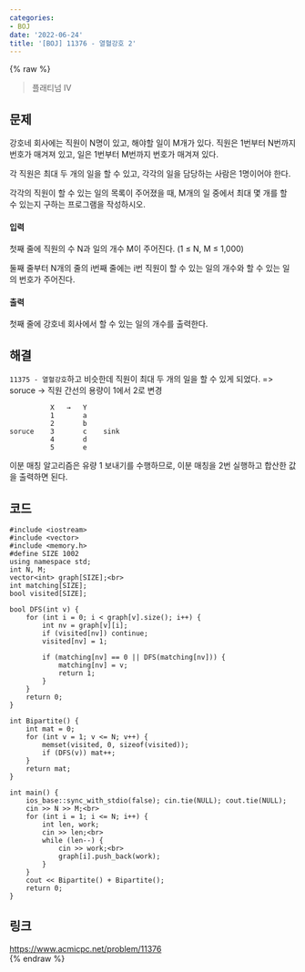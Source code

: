 ```yaml
---
categories:
- BOJ
date: '2022-06-24'
title: '[BOJ] 11376 - 열혈강호 2'
---
```


{% raw %}
> 플래티넘 IV<br>

## 문제
강호네 회사에는 직원이 N명이 있고, 해야할 일이 M개가 있다. 직원은 1번부터 N번까지 번호가 매겨져 있고, 일은 1번부터 M번까지 번호가 매겨져 있다.

각 직원은 최대 두 개의 일을 할 수 있고, 각각의 일을 담당하는 사람은 1명이어야 한다.

각각의 직원이 할 수 있는 일의 목록이 주어졌을 때, M개의 일 중에서 최대 몇 개를 할 수 있는지 구하는 프로그램을 작성하시오.

#### 입력
첫째 줄에 직원의 수 N과 일의 개수 M이 주어진다. (1 ≤ N, M ≤ 1,000)

둘째 줄부터 N개의 줄의 i번째 줄에는 i번 직원이 할 수 있는 일의 개수와 할 수 있는 일의 번호가 주어진다.

#### 출력
첫째 줄에 강호네 회사에서 할 수 있는 일의 개수를 출력한다.

## 해결
`11375 - 열혈강호`하고 비슷한데 직원이 최대 두 개의 일을 할 수 있게 되었다. => soruce → 직원 간선의 용량이 1에서 2로 변경<br>
```
          X   →   Y
          1       a
          2       b
soruce    3       c    sink
          4       d
          5       e
```

이분 매칭 알고리즘은 유량 1 보내기를 수행하므로, 이분 매칭을 2번 실행하고 합산한 값을 출력하면 된다.

## 코드
```
#include <iostream>
#include <vector>
#include <memory.h>
#define SIZE 1002
using namespace std;
int N, M;
vector<int> graph[SIZE];<br>
int matching[SIZE];
bool visited[SIZE];

bool DFS(int v) {
	for (int i = 0; i < graph[v].size(); i++) {
		int nv = graph[v][i];
		if (visited[nv]) continue;
		visited[nv] = 1;

		if (matching[nv] == 0 || DFS(matching[nv])) {
			matching[nv] = v;
			return 1;
		}
	}
	return 0;
}

int Bipartite() {
	int mat = 0;
	for (int v = 1; v <= N; v++) {
		memset(visited, 0, sizeof(visited));
		if (DFS(v)) mat++;
	}
	return mat;
}

int main() {
	ios_base::sync_with_stdio(false); cin.tie(NULL); cout.tie(NULL);
	cin >> N >> M;<br>
	for (int i = 1; i <= N; i++) {
		int len, work;
		cin >> len;<br>
		while (len--) {
			cin >> work;<br>
			graph[i].push_back(work);
		}
	}
	cout << Bipartite() + Bipartite();
	return 0;
}
```

## 링크
https://www.acmicpc.net/problem/11376<br>
{% endraw %}